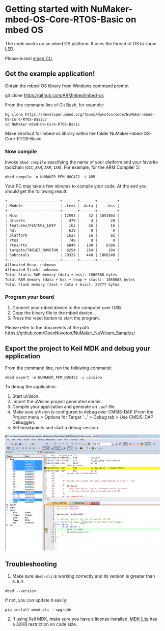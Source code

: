 
# Getting started with NuMaker-mbed-OS-Core-RTOS-Basic on mbed OS
 
The code works on an mbed OS platform. It uses the thread of OS to show LED.
 
Please install [mbed CLI](https://github.com/ARMmbed/mbed-cli#installing-mbed-cli).
 
## Get the example application!

Ontain the mbed-OS library from Windows command prompt

git clone https://github.com/ARMmbed/mbed-os


From the command line of Git Bash, for example:
 
```
hg clone https://developer.mbed.org/teams/Nuvoton/code/NuMaker-mbed-OS-Core-RTOS-Basic/
cd NuMaker-mbed-OS-Core-RTOS-Basic

```

Make shortcut for mbed-os library within the folder NuMaker-mbed-OS-Core-RTOS-Basic
 
### Now compile
 
Invoke `mbed compile` specifying the name of your platform and your favorite toolchain (`GCC_ARM`, `ARM`, `IAR`). For example, for the ARM Compiler 5:
 
```
mbed compile -m NUMAKER_PFM_NUC472 -t ARM
```
 
Your PC may take a few minutes to compile your code. At the end you should get the following result:
 
```
+------------------------+-------+-------+---------+
| Module                 | .text | .data |    .bss |
+------------------------+-------+-------+---------+
| Misc                   | 12593 |    32 | 1051604 |
| drivers                |   479 |     4 |      28 |
| features/FEATURE_LWIP  |   162 |    16 |      16 |
| hal                    |   630 |     8 |       0 |
| platform               |  1627 |    16 |      92 |
| rtos                   |   740 |     8 |       0 |
| rtos/rtx               |  6844 |   100 |    8396 |
| targets/TARGET_NUVOTON |  6254 |   264 |     104 |
| Subtotals              | 29329 |   448 | 1060240 |
+------------------------+-------+-------+---------+
Allocated Heap: unknown
Allocated Stack: unknown
Total Static RAM memory (data + bss): 1060688 bytes
Total RAM memory (data + bss + heap + stack): 1060688 bytes
Total Flash memory (text + data + misc): 29777 bytes
```
 
### Program your board
 
1. Connect your mbed device to the computer over USB.
1. Copy the binary file to the mbed device .
1. Press the reset button to start the program.
 
Please refer to the documents at the path https://github.com/OpenNuvoton/NuMaker_NuWicam_Samples/
 
## Export the project to Keil MDK and debug your application
 
From the command line, run the following command:
 
```
mbed export -m NUMAKER_PFM_NUC472 -i uvision
```
 
To debug the application:
 
1. Start uVision.
1. Import the uVision project generated earlier.
1. Compile your application and generate an `.axf` file.
1. Make sure uVision is configured to debug over CMSIS-DAP (From the Project menu > Options for Target '...' > Debug tab > Use CMSIS-DAP Debugger).
1. Set breakpoints and start a debug session.
 
![Image of uVision](img/uvision.png)
 
## Troubleshooting
 
1. Make sure `mbed-cli` is working correctly and its version is greater than `0.8.9`
 
 ```
 mbed --version
 ```
 
 If not, you can update it easily:
 
 ```
 pip install mbed-cli --upgrade
 ```
 
2. If using Keil MDK, make sure you have a license installed. [MDK-Lite](http://www.keil.com/arm/mdk.asp) has a 32KB restriction on code size.
 
 